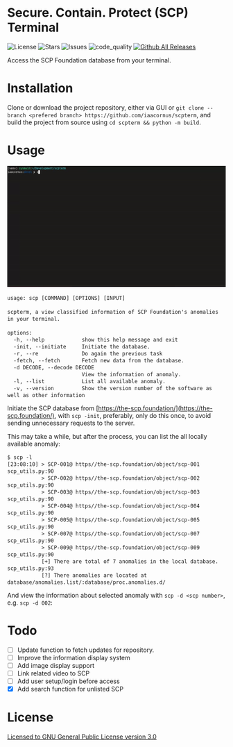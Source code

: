 # Secure. Contain. Protect (SCP) Terminal

![[License](https://img.shields.io/github/license/iaacornus/scpterm)](https://img.shields.io/github/license/iaacornus/scpterm)
![[Stars](https://img.shields.io/github/stars/iaacornus/scpterm)](https://img.shields.io/github/stars/iaacornus/scpterm)
![[Issues](https://img.shields.io/github/issues/iaacornus/scpterm)](https://img.shields.io/github/issues/iaacornus/scpterm)
![[code_quality](https://api.codiga.io/project/33613/score/svg)](https://api.codiga.io/project/33613/score/svg)
[![Github All Releases](https://img.shields.io/github/release/iaacornus/scpterm?include_prereleases)](https://img.shields.io/github/release/iaacornus/scpterm?include_prereleases)

Access the SCP Foundation database from your terminal.

# Installation

Clone or download the project repository, either via GUI or `git clone --branch <prefered branch> https://github.com/iaacornus/scpterm`, and build the project from source using `cd scpterm && python -m build`.

# Usage

[![sample_1](samples/sample_1.gif)](samples/sample_1.gif)

```
usage: scp [COMMAND] [OPTIONS] [INPUT]

scpterm, a view classified information of SCP Foundation's anomalies in your terminal.

options:
  -h, --help            show this help message and exit
  -init, --initiate     Initiate the database.
  -r, --re              Do again the previous task
  -fetch, --fetch       Fetch new data from the database.
  -d DECODE, --decode DECODE
                        View the information of anomaly.
  -l, --list            List all available anomaly.
  -v, --version         Show the version number of the software as well as other information
```

Initiate the SCP database from [https://the-scp.foundation/](https://the-scp.foundation/), with `scp -init`, preferably, only do this once, to avoid sending unnecessary requests to the server.

This may take a while, but after the process, you can list the all locally available anomaly:

```
$ scp -l
[23:08:10] > SCP-001@ https//the-scp.foundation/object/scp-001                                                          scp_utils.py:90
           > SCP-002@ https//the-scp.foundation/object/scp-002                                                          scp_utils.py:90
           > SCP-003@ https//the-scp.foundation/object/scp-003                                                          scp_utils.py:90
           > SCP-004@ https//the-scp.foundation/object/scp-004                                                          scp_utils.py:90
           > SCP-005@ https//the-scp.foundation/object/scp-005                                                          scp_utils.py:90
           > SCP-007@ https//the-scp.foundation/object/scp-007                                                          scp_utils.py:90
           > SCP-009@ https//the-scp.foundation/object/scp-009                                                          scp_utils.py:90
           [+] There are total of 7 anomalies in the local database.                                                    scp_utils.py:93
           [?] There anomalies are located at database/anomalies.list/:database/proc.anomalies.d/

```

And view the information about selected anomaly with `scp -d <scp number>`, e.g. `scp -d 002`:

# Todo

- [ ] Update function to fetch updates for repository.
- [ ] Improve the information display system
- [ ] Add image display support
- [ ] Link related video to SCP
- [ ] Add user setup/login before access
- [X] Add search function for unlisted SCP

# License

[Licensed to GNU General Public License version 3.0](LICENSE)
